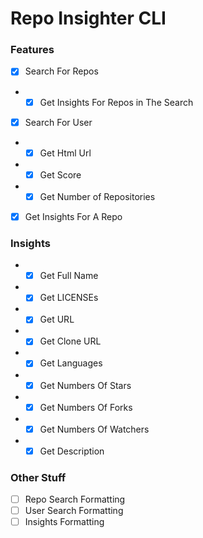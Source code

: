 # Repo Insighter CLI

### Features
- [x] Search For Repos
- * [x] Get Insights For Repos in The Search
- [x] Search For User
- * [x] Get Html Url
- * [x] Get Score
- * [x] Get Number of Repositories
- [x] Get Insights For A Repo

### Insights
- * [x] Get Full Name
- * [x] Get LICENSEs
- * [x] Get URL
- * [x] Get Clone URL
- * [x] Get Languages
- * [x] Get Numbers Of Stars
- * [x] Get Numbers Of Forks
- * [x] Get Numbers Of Watchers
- * [x] Get Description

### Other Stuff
- [ ] Repo Search Formatting
- [ ] User Search Formatting
- [ ] Insights Formatting
